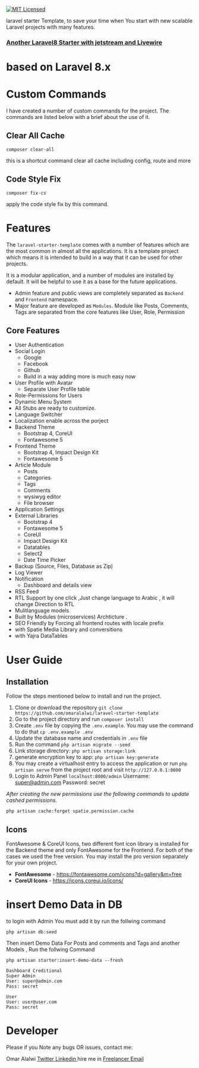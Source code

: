 [![MIT Licensed](https://img.shields.io/badge/license-MIT-brightgreen.svg?style=flat-square)](LICENSE.md)

laravel starter Template, to save your time when You start with new scalable Laravel projects with many features.

### [ Another Laravel8 Starter with jetstream and Livewire ](https://github.com/omaralalwi/modern_laravel_starter)

# based on Laravel 8.x

# Custom Commands

I have created a number of custom commands for the project. The commands are listed below with a brief about the use of it.

## Clear All Cache

`composer clear-all`

this is a shortcut command clear all cache including config, route and more

## Code Style Fix

`composer fix-cs`

apply the code style fix by this command.


# Features

The `laravel-starter-template` comes with a number of features which are the most common in almost all the applications. It is a template project which means it is intended to build in a way that it can be used for other projects.

It is a modular application, and a number of modules are installed by default. It will be helpful to use it as a base for the future applications.

* Admin feature and public views are completely separated as `Backend` and `Frontend` namespace.
* Major feature are developed as `Modules`. Module like Posts, Comments, Tags are separated from the core features like User, Role, Permission


## Core Features

* User Authentication
* Social Login
  * Google
  * Facebook
  * Github
  * Build in a way adding more is much easy now
* User Profile with Avatar
  * Separate User Profile table
* Role-Permissions for Users
* Dynamic Menu System
* All Stubs are ready to customize.
* Language Switcher
* Localization enable across the porject
* Backend Theme
  * Bootstrap 4, CoreUI
  * Fontawesome 5
* Frontend Theme
  * Bootstrap 4, Impact Design Kit
  * Fontawesome 5
* Article Module
  * Posts
  * Categories
  * Tags
  * Comments
  * wysiwyg editor
  * File browser
* Application Settings
* External Libraries
  * Bootstrap 4
  * Fontawesome 5
  * CoreUI
  * Impact Design Kit
  * Datatables
  * Select2
  * Date Time Picker
* Backup (Source, Files, Database as Zip)
* Log Viewer
* Notification
  * Dashboard and details view
* RSS Feed
* RTL Support by one click ,Just change language to Arabic , it will change Direction to RTL
* Mulitlanguage models
* Built by Modules (microservices) Archticture .
* SEO Friendly by Forcing all frontend routes with locale prefix
* with Spatie Media Library and conversitions
* with Yajra DataTables

# User Guide

## Installation

Follow the steps mentioned below to install and run the project.

1. Clone or download the repository `git clone https://github.com/omaralalwi/laravel-starter-template`
2. Go to the project directory and run `composer install`
3. Create `.env` file by copying the `.env.example`. You may use the command to do that `cp .env.example .env`
4. Update the database name and credentials in `.env` file
5. Run the command `php artisan migrate --seed`
6. Link storage directory: `php artisan storage:link`
7. generate encryption key to app: `php artisan key:generate`
8. You may create a virtualhost entry to access the application or run `php artisan serve` from the project root and visit `http://127.0.0.1:8000`
9. Login to Admin Panel `localhost:8000/admin` Username: super@admin.com Password: secret


*After creating the new permissions use the following commands to update cashed permissions.*

`php artisan cache:forget spatie.permission.cache` 

## Icons
FontAwesome & CoreUI Icons, two different font icon library is installed for the Backend theme and only FontAwesome for the Frontend. For both of the cases we used the free version. You may install the pro version separately for your own project.

* **FontAwesome** - https://fontawesome.com/icons?d=gallery&m=free
* **CoreUI Icons** - https://icons.coreui.io/icons/

# insert Demo Data in DB

to login with Admin You must add it by run the follwing command
```
php artisan db:seed
```

Then insert Demo Data For Posts and comments and Tags and another Models , Run the follwing Command

```
php artisan starter:insert-demo-data --fresh

```

```
Dashboard Creditional 
Super Admin
User: super@admin.com
Pass: secret

User
User: user@user.com
Pass: secret

```

# Developer
Please if you Note any bugs OR issues, contact me:

Omar Alalwi
[ Twitter ](https://twitter.com/omaralalwi2013)
[ Linkedin ](https://www.linkedin.com/in/omaralalwi)
hire me in [ Freelancer ](https://www.freelancer.com/u/omaralwi2010)
[ Email ](mailto:Contact@omaralalwi.info)